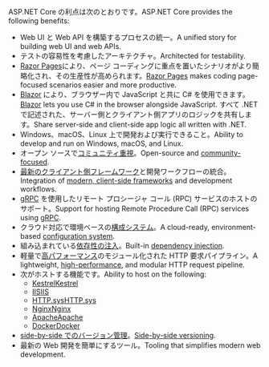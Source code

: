 <span data-ttu-id="35dd5-101">ASP.NET Core の利点は次のとおりです。</span><span class="sxs-lookup"><span data-stu-id="35dd5-101">ASP.NET Core provides the following benefits:</span></span>

* <span data-ttu-id="35dd5-102">Web UI と Web API を構築するプロセスの統一。</span><span class="sxs-lookup"><span data-stu-id="35dd5-102">A unified story for building web UI and web APIs.</span></span>
* <span data-ttu-id="35dd5-103">テストの容易性を考慮したアーキテクチャ。</span><span class="sxs-lookup"><span data-stu-id="35dd5-103">Architected for testability.</span></span>
* <span data-ttu-id="35dd5-104">[Razor Pages](xref:razor-pages/index)により、ページ コーディングに重点を置いたシナリオがより簡略化され、その生産性が高められます。</span><span class="sxs-lookup"><span data-stu-id="35dd5-104">[Razor Pages](xref:razor-pages/index) makes coding page-focused scenarios easier and more productive.</span></span>
* <span data-ttu-id="35dd5-105">[Blazor](xref:blazor/index) により、ブラウザー内で JavaScript と共に C# を使用できます。</span><span class="sxs-lookup"><span data-stu-id="35dd5-105">[Blazor](xref:blazor/index) lets you use C# in the browser alongside JavaScript.</span></span> <span data-ttu-id="35dd5-106">すべて .NET で記述された、サーバー側とクライアント側アプリのロジックを共有します。</span><span class="sxs-lookup"><span data-stu-id="35dd5-106">Share server-side and client-side app logic all written with .NET.</span></span>
* <span data-ttu-id="35dd5-107">Windows、macOS、Linux 上で開発および実行できること。</span><span class="sxs-lookup"><span data-stu-id="35dd5-107">Ability to develop and run on Windows, macOS, and Linux.</span></span>
* <span data-ttu-id="35dd5-108">オープン ソースで[コミュニティ重視](https://live.asp.net/)。</span><span class="sxs-lookup"><span data-stu-id="35dd5-108">Open-source and [community-focused](https://live.asp.net/).</span></span>
* <span data-ttu-id="35dd5-109">[最新のクライアント側フレームワーク](xref:blazor/index)と開発ワークフローの統合。</span><span class="sxs-lookup"><span data-stu-id="35dd5-109">Integration of [modern, client-side frameworks](xref:blazor/index) and development workflows.</span></span>
* <span data-ttu-id="35dd5-110">[gRPC](xref:grpc/index) を使用したリモート プロシージャ コール (RPC) サービスのホストのサポート。</span><span class="sxs-lookup"><span data-stu-id="35dd5-110">Support for hosting Remote Procedure Call (RPC) services using [gRPC](xref:grpc/index).</span></span>
* <span data-ttu-id="35dd5-111">クラウド対応で環境ベースの[構成システム](xref:fundamentals/configuration/index)。</span><span class="sxs-lookup"><span data-stu-id="35dd5-111">A cloud-ready, environment-based [configuration system](xref:fundamentals/configuration/index).</span></span>
* <span data-ttu-id="35dd5-112">組み込まれている[依存性の注入](xref:fundamentals/dependency-injection)。</span><span class="sxs-lookup"><span data-stu-id="35dd5-112">Built-in [dependency injection](xref:fundamentals/dependency-injection).</span></span>
* <span data-ttu-id="35dd5-113">軽量で[高パフォーマンス](https://github.com/aspnet/benchmarks)のモジュール化された HTTP 要求パイプライン。</span><span class="sxs-lookup"><span data-stu-id="35dd5-113">A lightweight, [high-performance](https://github.com/aspnet/benchmarks), and modular HTTP request pipeline.</span></span>
* <span data-ttu-id="35dd5-114">次がホストする機能です。</span><span class="sxs-lookup"><span data-stu-id="35dd5-114">Ability to host on the following:</span></span>
  * [<span data-ttu-id="35dd5-115">Kestrel</span><span class="sxs-lookup"><span data-stu-id="35dd5-115">Kestrel</span></span>](xref:fundamentals/servers/kestrel)
  * [<span data-ttu-id="35dd5-116">IIS</span><span class="sxs-lookup"><span data-stu-id="35dd5-116">IIS</span></span>](xref:host-and-deploy/iis/index)
  * [<span data-ttu-id="35dd5-117">HTTP.sys</span><span class="sxs-lookup"><span data-stu-id="35dd5-117">HTTP.sys</span></span>](xref:fundamentals/servers/httpsys)
  * [<span data-ttu-id="35dd5-118">Nginx</span><span class="sxs-lookup"><span data-stu-id="35dd5-118">Nginx</span></span>](xref:host-and-deploy/linux-nginx)
  * [<span data-ttu-id="35dd5-119">Apache</span><span class="sxs-lookup"><span data-stu-id="35dd5-119">Apache</span></span>](xref:host-and-deploy/linux-apache)
  * [<span data-ttu-id="35dd5-120">Docker</span><span class="sxs-lookup"><span data-stu-id="35dd5-120">Docker</span></span>](xref:host-and-deploy/docker/index)
* <span data-ttu-id="35dd5-121">[side-by-side でのバージョン管理](/dotnet/standard/choosing-core-framework-server#a-need-for-side-by-side-of-net-versions-per-application-level)。</span><span class="sxs-lookup"><span data-stu-id="35dd5-121">[Side-by-side versioning](/dotnet/standard/choosing-core-framework-server#a-need-for-side-by-side-of-net-versions-per-application-level).</span></span>
* <span data-ttu-id="35dd5-122">最新の Web 開発を簡単にするツール。</span><span class="sxs-lookup"><span data-stu-id="35dd5-122">Tooling that simplifies modern web development.</span></span>
